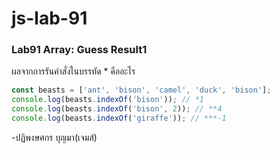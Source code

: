 # js-lab-91
### Lab91 Array: Guess Result1
ผลจากการรันคำสั่งในบรรทัด * คืออะไร

```JavaScript
const beasts = ['ant', 'bison', 'camel', 'duck', 'bison'];
console.log(beasts.indexOf('bison')); // *1
console.log(beasts.indexOf('bison', 2)); // **4
console.log(beasts.indexOf('giraffe')); // ***-1
```
-ปฏิพงษศกร บุญมา(เจมส์)
